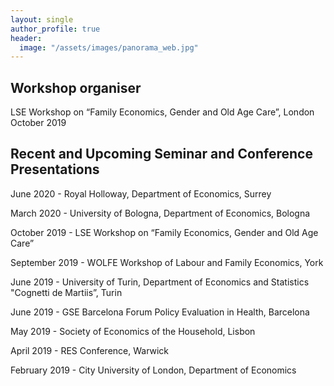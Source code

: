 ```yaml
---
layout: single
author_profile: true
header:
  image: "/assets/images/panorama_web.jpg"
---
```



## Workshop organiser

LSE Workshop on “Family Economics, Gender and Old Age Care”, London October 2019


## Recent and Upcoming Seminar and Conference Presentations

June 2020 - Royal Holloway, Department of Economics, Surrey

March 2020 - University of Bologna, Department of Economics, Bologna

October 2019 - LSE Workshop on “Family Economics, Gender and Old Age Care”

September 2019 - WOLFE Workshop of Labour and Family Economics, York

June 2019 - University of Turin, Department of Economics and Statistics "Cognetti de Martiis”, Turin

June 2019 - GSE Barcelona Forum Policy Evaluation in Health, Barcelona

May 2019 - Society of Economics of the Household, Lisbon

April 2019 - RES Conference, Warwick

February 2019 - City University of London, Department of Economics
